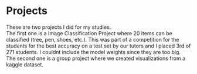# Projects
These are two projects I did for my studies. <br>
The first one is a Image Classification Project where 20 items can be classified (tree, pen, shoes, etc.). This was part of a competition for the students for the best accuracy on a test set by our tutors and I placed 3rd of 271 students. I couldnt include the model weights since they are too big. <br>
The second one is a group project where we created visualizations from a kaggle dataset.
